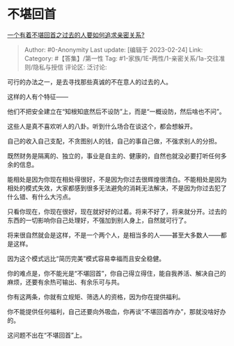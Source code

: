 # 不堪回首
[一个有着不堪回首之过去的人要如何追求亲密关系?](https://www.zhihu.com/question/585881523/answer/2907953417)

> Author: #0-Anonymity
> Last update: [编辑于 2023-02-24]
> Link:
> Category: #【答集】/第一性
> Tag: #1-家族/1E-两性/1-亲密关系/1a-交往准则/隐私与授信
> 评论区:
> 泛讨论:

可行的办法之一，是去寻找那些真诚的不在意人的过去的人。

这样的人有个特征——

他们不把安全建立在“知根知底然后不设防”上，而是“一概设防，然后啥也不问”。

这些人是真不喜欢听人的八卦。听到什么场合在谈这个，都会想躲开。

自己的收入自己支配，不贪图别人的钱，自己的事自己做，不强求别人的分担。

既然财务是隔离的、独立的，事业是自主的、健康的，自然也就没必要打听任何多余的信息。

能相处是因为你现在相处得很好，不是因为你过去很辉煌很清白。不能相处是因为相处的模式失效，大家都感到很多无法避免的消耗无法解决，不是因为你过去犯了什么错、有什么大污点。

只看你现在，你现在很好，现在就好好的过着。将来不好了，将来就分开。过去的东西的一切影响你自己处理好，不强加到别人身上，自然就可行了。

将来很自然就会是这样，不是一个两个人，是相当多的人——甚至大多数人——都是这样。

因为这个模式远比“简历完美”模式容易幸福而且安全稳健。

你的难点是，你不能光是“不堪回首”，你自己得立得住，能自我养活、解决自己的麻烦，还要有余热可输出、有余乐可与共。

你有这两条，你就有立规矩、筛选人的资格，因为你在提供福利。

你不能提供任何福利，自己还要向外吸血，你再谈“不堪回首咋办”，那就没啥好办的。

这问题不出在“不堪回首”上。
